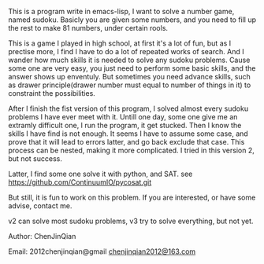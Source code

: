 This is a program write in emacs-lisp, I want to solve a number game, named sudoku. Basicly you are given some numbers, and you need to fill up the rest to make 81 numbers, under certain rools.

This is a game I played in high school, at first it's a lot of fun, but as I prectise more, I find I have to do a lot of repeated works of search. And I wander how much skills it is needed to solve any sudoku problems. Cause some one are very easy, you just need to perform some basic skills, and the answer shows up enventuly.  But sometimes you need advance skills, such as drawer principle(drawer number must equal to number of things in it) to constraint the possibilities.

After I finish the fist version of this program, I solved almost every sudoku problems I have ever meet with it. Untill one day, some one give me an extramly difficult one, I run the program, it get stucked. Then I know the skills I have find is not enough. It seems I have to assume some case, and prove that it will lead to errors latter, and go back exclude that case. This process can be nested, making it more complicated. I tried in this version 2, but not success.

Latter, I find some one solve it with python, and SAT. see  https://github.com/ContinuumIO/pycosat.git

But still, it is fun to work on this problem. If you are interested, or have some advise, contact me.

v2 can solve most sudoku problems, v3 try to solve everything, but not yet.

Author: ChenJinQian

Email: 2012chenjinqian@gmail
chenjinqian2012@163.com

